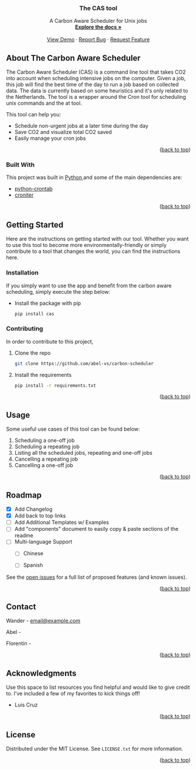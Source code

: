 <div id="top"></div>

  <h3 align="center">The CAS tool</h3>

  <p align="center">
    A Carbon Aware Scheduler for Unix jobs
    <br />
    <a href="https://github.com/othneildrew/Best-README-Template"><strong>Explore the docs »</strong></a>
    <br />
    <br />
    <a href="https://github.com/othneildrew/Best-README-Template">View Demo</a>
    ·
    <a href="https://github.com/othneildrew/Best-README-Template/issues">Report Bug</a>
    ·
    <a href="https://github.com/othneildrew/Best-README-Template/issues">Request Feature</a>
  </p>


## About The Carbon Aware Scheduler

The Carbon Aware Scheduler (CAS) is a command line tool that takes CO2 into account when scheduling intensive jobs on the computer. Given a job, this job will find the best time of the day to run a job based on collected data. The data is currently based on some heuristics and it's only related to the Netherlands. The tool is a wrapper around the Cron tool for scheduling unix commands and the at tool. 

This tool can help you:
* Schedule non-urgent jobs at a later time during the day
* Save CO2 and visualize total CO2 saved
* Easily manage your cron jobs

<p align="right">(<a href="#top">back to top</a>)</p>

### Built With

This project was built in [Python ](https://www.python.org/)and some of the main dependencies are:

* [python-crontab](https://pypi.org/project/python-crontab/)
* [croniter](https://pypi.org/project/croniter/)

<p align="right">(<a href="#top">back to top</a>)</p>

## Getting Started

Here are the instructions on getting started with our tool. Whether you want to use this tool to become more environmentally-friendly or simply contribute to a tool that changes the world, you can find the instructions here.



### Installation

If you simply want to use the app and benefit from the carbon aware scheduling, simply execute the step below:

* Install the package with pip
  ```sh
  pip install cas
  ```



### Contributing

In order to contribute to this project, 

1. Clone the repo
   ```sh
   git clone https://github.com/abel-vs/carbon-scheduler
   ```

2. Install the requirements

   ```sh
   pip install -r requirements.txt
   ```

<p align="right">(<a href="#top">back to top</a>)</p>



## Usage

Some useful use cases of this tool can be found below:

1. Scheduling a one-off job
2. Scheduling a repeating job
3. Listing all the scheduled jobs, repeating and one-off jobs
4. Cancelling a repeating job 
5. Cancelling a one-off job

<p align="right">(<a href="#top">back to top</a>)</p>



## Roadmap

- [x] Add Changelog
- [x] Add back to top links
- [ ] Add Additional Templates w/ Examples
- [ ] Add "components" document to easily copy & paste sections of the readme
- [ ] Multi-language Support
    - [ ] Chinese
    - [ ] Spanish



See the [open issues](https://github.com/othneildrew/Best-README-Template/issues) for a full list of proposed features (and known issues).

<p align="right">(<a href="#top">back to top</a>)</p>

## Contact

Wander - email@example.com

Abel -

Florentin - 

<p align="right">(<a href="#top">back to top</a>)</p>

## Acknowledgments

Use this space to list resources you find helpful and would like to give credit to. I've included a few of my favorites to kick things off!

* Luis Cruz

<p align="right">(<a href="#top">back to top</a>)</p>

## License

Distributed under the MIT License. See `LICENSE.txt` for more information.

<p align="right">(<a href="#top">back to top</a>)</p>

[contributors-shield]: https://img.shields.io/github/contributors/othneildrew/Best-README-Template.svg?style=for-the-badge
[contributors-url]: https://github.com/abel-vs/carbon-scheduler/graphs/contributors
[forks-shield]: https://img.shields.io/github/forks/othneildrew/Best-README-Template.svg?style=for-the-badge
[forks-url]: https://github.com/othneildrew/Best-README-Template/network/members
[stars-shield]: https://img.shields.io/github/stars/othneildrew/Best-README-Template.svg?style=for-the-badge
[stars-url]: https://github.com/othneildrew/Best-README-Template/stargazers
[issues-shield]: https://img.shields.io/github/issues/othneildrew/Best-README-Template.svg?style=for-the-badge
[issues-url]: https://github.com/othneildrew/Best-README-Template/issues
[license-shield]: https://img.shields.io/github/license/othneildrew/Best-README-Template.svg?style=for-the-badge
[license-url]: https://github.com/othneildrew/Best-README-Template/blob/master/LICENSE.txt
[linkedin-shield]: https://img.shields.io/badge/-LinkedIn-black.svg?style=for-the-badge&logo=linkedin&colorB=555
[linkedin-url]: https://linkedin.com/in/othneildrew
[product-screenshot]: images/screenshot.png
